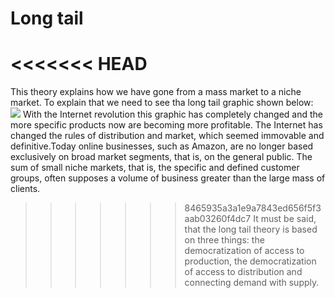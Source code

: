 # Long tail

<<<<<<< HEAD
=======
This theory explains how we have gone from a mass market to a niche market. To explain that we need to see tha long tail graphic shown below: 
<img src="https://memeburn-ssl-sndytsvoxozgokstuvcm.netdna-ssl.com/wp-content/uploads/Long-Tail.jpg">
With the Internet revolution this graphic has completely changed and the more specific products now are becoming more profitable. 
The Internet has changed the rules of distribution and market, which seemed immovable and definitive.Today online businesses, such as Amazon, are no longer based exclusively on broad market segments, that is, on the general public.
The sum of small niche markets, that is, the specific and defined customer groups, often supposes a volume of business greater than the large mass of clients.
>>>>>>> 8465935a3a1e9a7843ed656f5f3aab03260f4dc7
It must be said, that the long tail theory is based on three things: the democratization of access to production, the democratization of access to distribution and connecting demand with supply.

